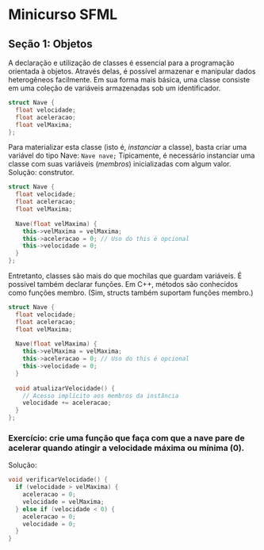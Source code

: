 # Minicurso SFML

## Seção 1: Objetos

A declaração e utilização de classes é essencial para a programação orientada à objetos.
Através delas, é possível armazenar e manipular dados heterogêneos facilmente.
Em sua forma mais básica, uma classe consiste em uma coleção de variáveis armazenadas sob um identificador.

```c++
struct Nave {
  float velocidade;
  float aceleracao;
  float velMaxima;
};
```

Para materializar esta classe (isto é, *instanciar* a classe), basta criar uma variável do tipo Nave: `Nave nave;`
Tipicamente, é necessário instanciar uma classe com suas variáveis (*membros*) inicializadas com algum valor.
Solução: construtor.

```c++
struct Nave {
  float velocidade;
  float aceleracao;
  float velMaxima;
  
  Nave(float velMaxima) {
    this->velMaxima = velMaxima;
    this->aceleracao = 0; // Uso do this é opcional
    this->velocidade = 0;
  }
};
```

Entretanto, classes são mais do que mochilas que guardam variáveis. É possível também declarar funções.
Em C++, métodos são conhecidos como funções membro. (Sim, structs também suportam funções membro.)

```c++
struct Nave {
  float velocidade;
  float aceleracao;
  float velMaxima;
  
  Nave(float velMaxima) {
    this->velMaxima = velMaxima;
    this->aceleracao = 0; // Uso do this é opcional
    this->velocidade = 0;
  }
  
  void atualizarVelocidade() {
    // Acesso implícito aos membros da instância
    velocidade += aceleracao;
  }
};
```

### Exercício: crie uma função que faça com que a nave pare de acelerar quando atingir a velocidade máxima ou mínima (0).
Solução:
```c++
void verificarVelocidade() {
  if (velocidade > velMaxima) {
    aceleracao = 0;
    velocidade = velMaxima;
  } else if (velocidade < 0) {
    aceleracao = 0;
    velocidade = 0;
  }
}
```
